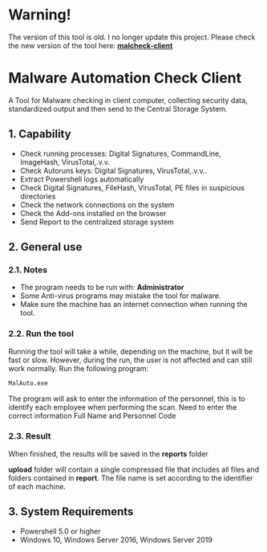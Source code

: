 # Warning!
The version of this tool is old. I no longer update this project. Please check the new version of the tool here: [**malcheck-client**](https://github.com/hailehong95/malcheck-client)

# Malware Automation Check Client
A Tool for Malware checking in client computer, collecting security data, standardized output and then send to the Central Storage System.

## 1. Capability

* Check running processes: Digital Signatures, CommandLine, ImageHash, VirusTotal,.v.v.
* Check Autoruns keys: Digital Signatures, VirusTotal,.v.v..
* Extract Powershell logs automatically
* Check Digital Signatures, FileHash, VirusTotal, PE files in suspicious directories
* Check the network connections on the system
* Check the Add-ons installed on the browser
* Send Report to the centralized storage system

## 2. General use

### 2.1. Notes

* The program needs to be run with: **Administrator**
* Some Anti-virus programs may mistake the tool for malware.
* Make sure the machine has an internet connection when running the tool.

### 2.2. Run the tool

Running the tool will take a while, depending on the machine, but it will be fast or slow. However, during the run, the user is not affected and can still work normally. Run the following program:

```bash
MalAuto.exe
```

The program will ask to enter the information of the personnel, this is to identify each employee when performing the scan. Need to enter the correct information Full Name and Personnel Code


### 2.3. Result

When finished, the results will be saved in the **reports** folder


**upload** folder will contain a single compressed file that includes all files and folders contained in **report**. The file name is set according to the identifier of each machine.

## 3. System Requirements

* Powershell 5.0 or higher
* Windows 10, Windows Server 2016, Windows Server 2019

